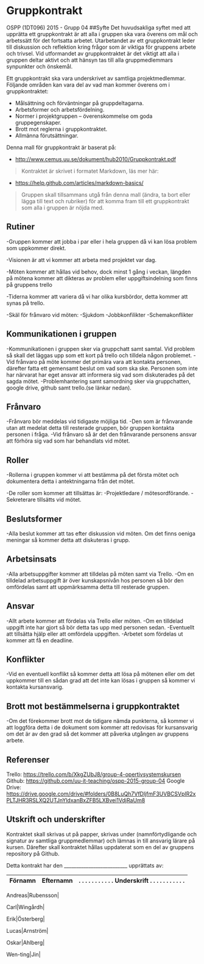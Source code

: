 # Gruppkontrakt

OSPP (1DT096) 2015 - Grupp 04
##Syfte
Det huvudsakliga syftet med att upprätta ett gruppkontrakt är att alla
i gruppen ska vara överens om mål och arbetssätt för det fortsatta
arbetet. Utarbetandet av ett gruppkontrakt leder till diskussion och
reflektion kring frågor som är viktiga för gruppens arbete och
trivsel. Vid utformandet av gruppkontraktet är det viktigt att alla i
gruppen deltar aktivt och att hänsyn tas till alla gruppmedlemmars
synpunkter och önskemål.

Ett gruppkontrakt ska vara underskrivet av samtliga
projektmedlemmar. Följande områden kan vara del av vad man kommer
överens om i gruppkontraktet:

- Målsättning och förväntningar på gruppdeltagarna.
- Arbetsformer och arbetsfördelning.
- Normer i projektgruppen – överenskommelse om goda gruppegenskaper.
- Brott mot reglerna i gruppkontraktet.
- Allmänna förutsättningar.

Denna mall för gruppkontrakt är baserat på:

- http://www.cemus.uu.se/dokument/hub2010/Gruppkontrakt.pdf

> Kontraktet är skrivet i formatet Markdown, läs mer här:
- https://help.github.com/articles/markdown-basics/

> Gruppen skall tillsammans utgå från denna mall (ändra, ta bort eller
> lägga till text och rubriker) för att komma fram till ett
> gruppkontrakt som alla i gruppen är nöjda med.

## Rutiner

-Gruppen kommer att jobba i par eller i hela gruppen då vi kan lösa problem som uppkommer direkt. 

-Visionen är att vi kommer att arbeta med projektet var dag.

-Möten kommer att hållas vid behov, dock minst 1 gång i veckan, längden på mötena kommer att dikteras av problem eller uppgiftsindelning som finns på gruppens trello

-Tiderna kommer att variera då vi har olika kursbördor, detta kommer att synas på trello.

-Skäl för frånvaro vid möten:
-Sjukdom
-Jobbkonfilikter
-Schemakonflikter


## Kommunikationen i gruppen

-Kommunikationen i gruppen sker via gruppchatt samt samtal. Vid problem så skall det läggas upp som ett kort på trello och tilldela någon problemet.
-Vid frånvaro på möte kommer det primära vara att kontakta personen, därefter fatta ett  gemensamt beslut om vad som ska ske. Personen som inte har närvarat har eget ansvar att informera sig vad som diskuterades på det sagda mötet.
-Problemhantering samt samordning sker via gruppchatten, google drive, github samt trello.(se länkar nedan).


## Frånvaro

-Frånvaro bör meddelas vid tidigaste möjliga tid.
-Den som är frånvarande utan att medelat detta till resterade gruppen, bör gruppen kontakta personen i fråga.
-Vid frånvaro så är det den frånvarande personens ansvar att förhöra sig vad som har behandlats vid mötet.

## Roller

-Rollerna i gruppen kommer vi att bestämma på det första mötet och dokumentera detta i antektningarna från det mötet.

-De roller som kommer att tillsättas är:
-Projektledare / mötesordförande.
-Sekreterare tillsätts vid mötet.

## Beslutsformer

-Alla beslut kommer att tas efter diskussion vid möten. Om det finns oeniga meningar så kommer detta att diskuteras i grupp.

## Arbetsinsats

-Alla arbetsuppgifter kommer att tilldelas på möten samt via Trello.
-Om en tilldelad arbetsuppgift är över kunskapsnivån hos personen så bör den omfördelas samt att uppmärksamma detta till resterade gruppen.


## Ansvar

-Allt arbete kommer att fördelas via Trello eller möten. 
-Om en tilldelad uppgift inte har gjort så bör detta tas upp med personen sedan. 
-Eventuellt att tillsätta hjälp eller att omfördela uppgiften.
-Arbetet som fördelas ut kommer att få en deadline.

## Konflikter

-Vid en eventuell konflikt så kommer detta att lösa på mötenen eller om det uppkommer till en sådan grad att det inte kan lösas i gruppen så kommer vi kontakta kursansvarig.

## Brott mot bestämmelserna i gruppkontraktet

-Om det förekommer brott mot de tidigare nämda punkterna, så kommer vi att loggföra detta i de dokument som kommer att redovisas för kursansvarig om det är av den grad så det kommer att påverka utgången av gruppens arbete.

## Referenser
Trello: 
https://trello.com/b/XkgZUbJ8/group-4-opertivsystemskursen
Github: 
https://github.com/uu-it-teaching/ospp-2015-group-04
Google Drive: https://drive.google.com/drive/#folders/0B8LuQh7VfDljfmF3UVBCSVpIR2xPLTJHR3RSLXQ2UTJnYldxanBxZFB5LXBvei1VdjRaUm8

## Utskrift och underskrifter

Kontraktet skall skrivas ut på papper, skrivas under
(namnförtydligande och signatur av samtliga gruppmedlemmar) och lämnas
in till ansvarig lärare på kursen. Därefter skall kontraktet hållas
uppdaterat som en del av gruppens repository på Github.



Detta kontrakt har den __________________________  upprättats av:


Förnamn | Efternamn | . . . . . . . . . . . Underskrift . . . . . . . . . . .
--------|-----------|------------

Andreas|Rubensson|

Carl|Wingårdh|

Erik|Österberg|

Lucas|Arnström|

Oskar|Ahlberg|

Wen-ting|Jin|
 



